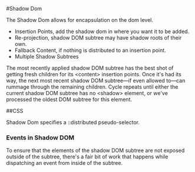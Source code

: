 #Shadow Dom

The Shadow Dom allows for encapsulation on the dom level.

* Insertion Points, add the shadow dom in where you want it to be added.
* Re-projection, shadow DOM subtree may have shadow roots of their own.
* Fallback Content, if nothing is distributed to an insertion point.
* Multiple Shadow Subtrees

The most recently applied shadow DOM subtree has the best shot of getting fresh children for its \<content\> insertion points.
Once it's had its way, the next most recent shadow DOM subtree—if even allowed to—can rummage through the remaining children.
Cycle repeats until either the current shadow DOM subtree has no \<shadow\> element, or we've processed the oldest DOM subtree for this element.


##CSS

Shadow Dom specifies a ::distributed pseudo-selector.

### Events in Shadow DOM

To ensure that the elements of the shadow DOM subtree are not exposed outside of the subtree, there's a fair bit of work that happens while dispatching an event from inside of the subtree.
